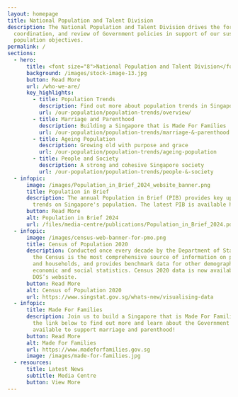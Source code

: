 ```yaml
---
layout: homepage
title: National Population and Talent Division
description: The National Population and Talent Division drives the formulation,
  coordination, and review of Government policies in support of our sustainable
  population objectives.
permalink: /
sections:
  - hero:
      title: <font size="8">National Population and Talent Division</font>
      background: /images/stock-image-13.jpg
      button: Read More
      url: /who-we-are/
      key_highlights:
        - title: Population Trends
          description: Find out more about population trends in Singapore!
          url: /our-population/population-trends/overview/
        - title: Marriage and Parenthood
          description: Building a Singapore that is Made For Families
          url: /our-population/population-trends/marriage-&-parenthood
        - title: Ageing Population
          description: Growing old with purpose and grace
          url: /our-population/population-trends/ageing-population
        - title: People and Society
          description: A strong and cohesive Singapore society
          url: /our-population/population-trends/people-&-society
  - infopic:
      image: /images/Population_in_Brief_2024_website_banner.png
      title: Population in Brief
      description: The annual Population in Brief (PIB) provides key updates and
        trends on Singapore's population. The latest PIB is available here.
      button: Read More
      alt: Population in Brief 2024
      url: /files/media-centre/publications/Population_in_Brief_2024.pdf
  - infopic:
      image: /images/census-web-banner-for-pmo.png
      title: Census of Population 2020
      description: Conducted once every decade by the Department of Statistics (DOS),
        the Census is the most comprehensive source of information on population
        and households, and provides benchmark data for other demographic,
        economic and social statistics. Census 2020 data is now available on
        DOS’s website.
      button: Read More
      alt: Census of Population 2020
      url: https://www.singstat.gov.sg/whats-new/visualising-data
  - infopic:
      title: Made For Families
      description: Join us to build a Singapore that is Made For Families. Click on
        the link below to find out more and learn about the Government schemes
        available to support marriage and parenthood!
      button: Read More
      alt: Made For Families
      url: https://www.madeforfamilies.gov.sg
      image: /images/made-for-families.jpg
  - resources:
      title: Latest News
      subtitle: Media Centre
      button: View More
---
```

